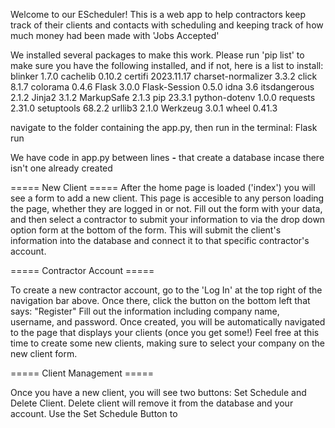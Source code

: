 Welcome to our EScheduler!
This is a web app to help contractors keep track of their clients and contacts with scheduling
and keeping track of how much money had been made with 'Jobs Accepted'

We installed several packages to make this work. Please run 'pip list' to make sure
you have the following installed, and if not, here is a list to install:
blinker            1.7.0
cachelib           0.10.2
certifi            2023.11.17
charset-normalizer 3.3.2
click              8.1.7
colorama           0.4.6
Flask              3.0.0
Flask-Session      0.5.0
idna               3.6
itsdangerous       2.1.2
Jinja2             3.1.2
MarkupSafe         2.1.3
pip                23.3.1
python-dotenv      1.0.0
requests           2.31.0
setuptools         68.2.2
urllib3            2.1.0
Werkzeug           3.0.1
wheel              0.41.3

navigate to the folder containing the app.py,
then run in the terminal: Flask run

We have code in app.py between lines **-** that create a database incase there isn't one already created

===== New Client =====
After the home page is loaded ('index') you will see a form to add a new client. This page is accesible
to any person loading the page, whether they are logged in or not. Fill out the form with your data,
and then select a contractor to submit your information to via the drop down option form at the bottom
of the form. This will submit the client's information into the database and connect it to that specific
contractor's account.

===== Contractor Account =====

To create a new contractor account, go to the 'Log In' at the top right of the navigation bar above. Once
there, click the button on the bottom left that says: "Register"
Fill out the information including company name, username, and password. Once created, you will be 
automatically navigated to the page that displays your clients (once you get some!)
Feel free at this time to create some new clients, making sure to select your company on the new client
form.

===== Client Management =====

Once you have a new client, you will see two buttons: Set Schedule and Delete Client. Delete client
will remove it from the database and your account. Use the Set Schedule Button to 